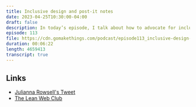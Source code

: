 ```yaml
---
title: Inclusive design and post-it notes
date: 2023-04-25T10:30:00-04:00
draft: false
description: In today’s episode, I talk about how to advocate for inclusive design when other developers or leadership push back.
episode: 113
file: https://cdn.gomakethings.com/podcast/episode113_inclusive-design-and-post-it-notes.mp3
duration: 00:06:22
length: 4659413
transcript: true
---
```


## Links

- [Julianna Rowsell's Tweet](https://twitter.com/JuliannaRowsell/status/1538666270316548103)
- [The Lean Web Club](https://gomakethings.com/membership/)